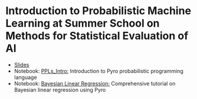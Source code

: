 # Introduction to Probabilistic Machine Learning at Summer School on Methods for Statistical Evaluation of AI


* [Slides](https://github.com/PGM-Lab/2025-MSE-AI/raw/main/BeforeLunch/probAI-day2_before_lunch.pdf)
* Notebook: [PPLs_Intro:](https://colab.research.google.com/github/PGM-Lab/2025-MSE-AI/blob/main/notebooks/PPLs_Intro.ipynb) Introduction to Pyro probabilistic programming language
* Notebook: [Bayesian Linear Regression:](https://colab.research.google.com/github/PGM-Lab/2025-MSE-AI/blob/main/notebooks/BayesianLinearRegression.ipynb) Comprehensive tutorial on Bayesian linear regression using Pyro

